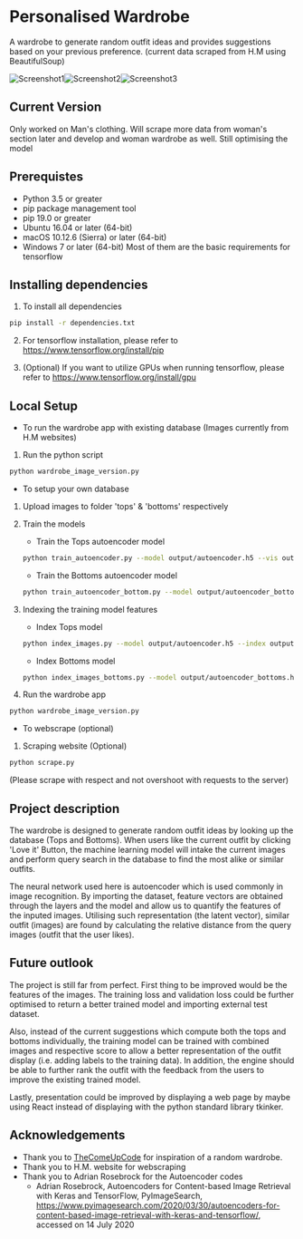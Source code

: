 # Personalised Wardrobe

A wardrobe to generate random outfit ideas and provides suggestions based on your previous preference.
(current data scraped from H.M using BeautifulSoup)

![Screenshot1](/screenshots/Capture1.PNG)![Screenshot2](/screenshots/Capture2.PNG)![Screenshot3](/screenshots/Capture3.PNG)

## Current Version

Only worked on Man's clothing. Will scrape more data from woman's section later and develop and woman wardrobe as well.
Still optimising the model

## Prerequistes

* Python 3.5 or greater
* pip package management tool
* pip 19.0 or greater
* Ubuntu 16.04 or later (64-bit)
* macOS 10.12.6 (Sierra) or later (64-bit)
* Windows 7 or later (64-bit)
Most of them are the basic requirements for tensorflow

## Installing dependencies

1. To install all dependencies 
```bash
pip install -r dependencies.txt
```
2. For tensorflow installation, please refer to https://www.tensorflow.org/install/pip

3. (Optional) If you want to utilize GPUs when running tensorflow, please refer to https://www.tensorflow.org/install/gpu 

## Local Setup

* To run the wardrobe app with existing database (Images currently from H.M websites)
1. Run the python script
```bash
python wardrobe_image_version.py
```

* To setup your own database
1. Upload images to folder 'tops' & 'bottoms' respectively

2. Train the models
    * Train the Tops autoencoder model
    ```bash
    python train_autoencoder.py --model output/autoencoder.h5 --vis output/recon_vis.png --plot output/plot.png
    ```
    * Train the Bottoms autoencoder model
    ```bash
    python train_autoencoder_bottom.py --model output/autoencoder_bottoms.h5 --vis output/recon_vis.png --plot output/plot_bottoms.png
    ```

3. Indexing the training model features
    * Index Tops model
    ```bash
    python index_images.py --model output/autoencoder.h5 --index output/index.pickle
    ```

    * Index Bottoms model
    ```bash
    python index_images_bottoms.py --model output/autoencoder_bottoms.h5 --index output/index_bottoms.pickle
    ```
4. Run the wardrobe app 
```bash
python wardrobe_image_version.py
```
* To webscrape (optional)
1. Scraping website (Optional)
```bash
python scrape.py
```
(Please scrape with respect and not overshoot with requests to the server)

## Project description

The wardrobe is designed to generate random outfit ideas by looking up the database (Tops and Bottoms). When users like the current outfit by clicking 'Love it' Button, the machine learning model will intake the current images and perform query search in the database to find the most alike or similar outfits. 

The neural network used here is autoencoder which is used commonly in image recognition. By importing the dataset, feature vectors are obtained through the layers and the model and allow us to quantify the features of the inputed images. Utilising such representation (the latent vector), similar outfit (images) are found by calculating the relative distance from the query images (outfit that the user likes).   

## Future outlook

The project is still far from perfect. First thing to be improved would be the features of the images. The training loss and validation loss could be further optimised to return a better trained model and importing external test dataset. 

Also, instead of the current suggestions which compute both the tops and bottoms individually, the training model can be trained with combined images and respective score to allow a better representation of the outfit display (i.e. adding labels to the training data). In addition, the engine should be able to further rank the outfit with the feedback from the users to improve the existing trained model. 

Lastly, presentation could be improved by displaying a web page by maybe using React instead of displaying with the python standard library tkinker. 

## Acknowledgements
* Thank you to [TheComeUpCode](https://github.com/TheComeUpCode/WardrobeApp/) for inspiration of a random wardrobe.
* Thank you to H.M. website for webscraping
* Thank you to Adrian Rosebrock for the Autoencoder codes
    * Adrian Rosebrock, Autoencoders for Content-based Image Retrieval with Keras and TensorFlow, PyImageSearch, https://www.pyimagesearch.com/2020/03/30/autoencoders-for-content-based-image-retrieval-with-keras-and-tensorflow/, accessed on 14 July 2020

